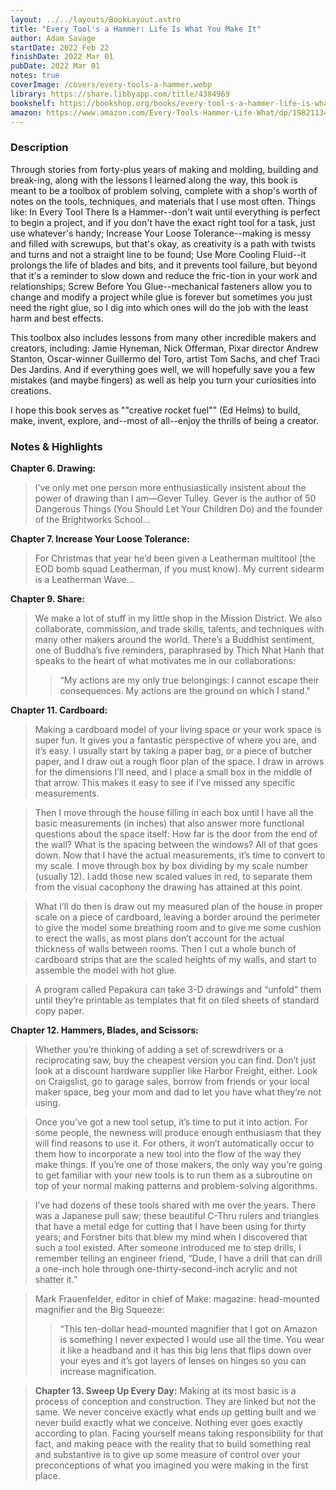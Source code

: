 ```yaml
---
layout: ../../layouts/BookLayout.astro
title: "Every Tool's a Hammer: Life Is What You Make It"
author: Adam Savage
startDate: 2022 Feb 22
finishDate: 2022 Mar 01
pubDate: 2022 Mar 01
notes: true
coverImage: /covers/every-tools-a-hammer.webp
library: https://share.libbyapp.com/title/4384969
bookshelf: https://bookshop.org/books/every-tool-s-a-hammer-life-is-what-you-make-it-9781508297857/9781982113483
amazon: https://www.amazon.com/Every-Tools-Hammer-Life-What/dp/1982113472
---
```


### Description
Through stories from forty-plus years of making and molding, building and break-ing, along with the lessons I learned along the way, this book is meant to be a toolbox of problem solving, complete with a shop's worth of notes on the tools, techniques, and materials that I use most often. Things like: In Every Tool There Is a Hammer--don't wait until everything is perfect to begin a project, and if you don't have the exact right tool for a task, just use whatever's handy; Increase Your Loose Tolerance--making is messy and filled with screwups, but that's okay, as creativity is a path with twists and turns and not a straight line to be found; Use More Cooling Fluid--it prolongs the life of blades and bits, and it prevents tool failure, but beyond that it's a reminder to slow down and reduce the fric-tion in your work and relationships; Screw Before You Glue--mechanical fasteners allow you to change and modify a project while glue is forever but sometimes you just need the right glue, so I dig into which ones will do the job with the least harm and best effects.

This toolbox also includes lessons from many other incredible makers and creators, including: Jamie Hyneman, Nick Offerman, Pixar director Andrew Stanton, Oscar-winner Guillermo del Toro, artist Tom Sachs, and chef Traci Des Jardins. And if everything goes well, we will hopefully save you a few mistakes (and maybe fingers) as well as help you turn your curiosities into creations.

I hope this book serves as ""creative rocket fuel"" (Ed Helms) to build, make, invent, explore, and--most of all--enjoy the thrills of being a creator.

### Notes & Highlights

**Chapter 6. Drawing:**
> I’ve only met one person more enthusiastically insistent about the power of drawing than I am—Gever Tulley. Gever is the author of 50 Dangerous Things (You Should Let Your Children Do) and the founder of the Brightworks School…

**Chapter 7. Increase Your Loose Tolerance:**
> For Christmas that year he’d been given a Leatherman multitool (the EOD bomb squad Leatherman, if you must know). My current sidearm is a Leatherman Wave…

**Chapter 9. Share:**
> We make a lot of stuff in my little shop in the Mission District. We also collaborate, commission, and trade skills, talents, and techniques with many other makers around the world. There’s a Buddhist sentiment, one of Buddha’s five reminders, paraphrased by Thich Nhat Hanh that speaks to the heart of what motivates me in our collaborations:
>>“My actions are my only true belongings: I cannot escape their consequences. My actions are the ground on which I stand.”

**Chapter 11. Cardboard:**
>Making a cardboard model of your living space or your work space is super fun. It gives you a fantastic perspective of where you are, and it’s easy. I usually start by taking a paper bag, or a piece of butcher paper, and I draw out a rough floor plan of the space. I draw in arrows for the dimensions I’ll need, and I place a small box in the middle of that arrow. This makes it easy to see if I’ve missed any specific measurements.

>Then I move through the house filling in each box until I have all the basic measurements (in inches) that also answer more functional questions about the space itself: How far is the door from the end of the wall? What is the spacing between the windows? All of that goes down. Now that I have the actual measurements, it’s time to convert to my scale. I move through box by box dividing by my scale number (usually 12). I add those new scaled values in red, to separate them from the visual cacophony the drawing has attained at this point.

>What I’ll do then is draw out my measured plan of the house in proper scale on a piece of cardboard, leaving a border around the perimeter to give the model some breathing room and to give me some cushion to erect the walls, as most plans don’t account for the actual thickness of walls between rooms. Then I cut a whole bunch of cardboard strips that are the scaled heights of my walls, and start to assemble the model with hot glue.

>A program called Pepakura can take 3-D drawings and “unfold” them until they’re printable as templates that fit on tiled sheets of standard copy paper.

**Chapter 12. Hammers, Blades, and Scissors:**
>Whether you’re thinking of adding a set of screwdrivers or a reciprocating saw, buy the cheapest version you can find. Don’t just look at a discount hardware supplier like Harbor Freight, either. Look on Craigslist, go to garage sales, borrow from friends or your local maker space, beg your mom and dad to let you have what they’re not using.

>Once you’ve got a new tool setup, it’s time to put it into action. For some people, the newness will produce enough enthusiasm that they will find reasons to use it. For others, it won’t automatically occur to them how to incorporate a new tool into the flow of the way they make things. If you’re one of those makers, the only way you’re going to get familiar with your new tools is to run them as a subroutine on top of your normal making patterns and problem-solving algorithms.

>I’ve had dozens of these tools shared with me over the years. There was a Japanese pull saw; these beautiful C-Thru rulers and triangles that have a metal edge for cutting that I have been using for thirty years; and Forstner bits that blew my mind when I discovered that such a tool existed. After someone introduced me to step drills, I remember telling an engineer friend, “Dude, I have a drill that can drill a one-inch hole through one-thirty-second-inch acrylic and not shatter it.”

>Mark Frauenfelder, editor in chief of Make: magazine: head-mounted magnifier and the Big Squeeze:
>>“This ten-dollar head-mounted magnifier that I got on Amazon is something I never expected I would use all the time. You wear it like a headband and it has this big lens that flips down over your eyes and it’s got layers of lenses on hinges so you can increase magnification.

> **Chapter 13. Sweep Up Every Day:**
>Making at its most basic is a process of conception and construction. They are linked but not the same. We never conceive exactly what ends up getting built and we never build exactly what we conceive. Nothing ever goes exactly according to plan. Facing yourself means taking responsibility for that fact, and making peace with the reality that to build something real and substantive is to give up some measure of control over your preconceptions of what you imagined you were making in the first place.
